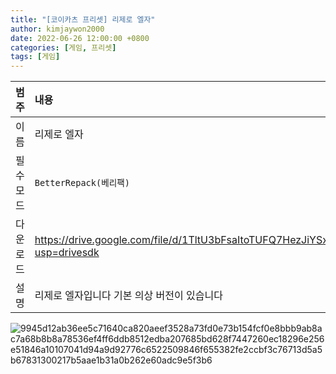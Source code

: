 ```yaml
---
title: "[코이카츠 프리셋] 리제로 엘자"
author: kimjaywon2000
date: 2022-06-26 12:00:00 +0800
categories: [게임, 프리셋]
tags: [게임]
---
```


| 범주             | 내용            |
|:----------------|:---------------|
| 이름             | 리제로 엘자  |
| 필수 모드         | `BetterRepack(베리팩)`       |
| 다운로드          | <https://drive.google.com/file/d/1TltU3bFsaItoTUFQ7HezJiYSxSCf1HxO/view?usp=drivesdk> |
| 설명             | 리제로 엘자입니다 기본 의상 버전이 있습니다   |

![9945d12ab36ee5c71640ca820aeef3528a73fd0e73b154fcf0e8bbb9ab8ac7a68b8b8a78536ef4ff6ddb8512edba207685bd628f7447260ec18296e256e51846a10107041d94a9d92776c6522509846f655382fe2ccbf3c76713d5a5b67831300217b5aae1b31a0b262e60adc9e5f3b6](https://user-images.githubusercontent.com/76558033/175807804-8e3055cc-5e95-4ed0-9760-d1dc5ec73688.png)


